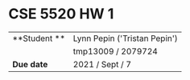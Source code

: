 # CSE 5520 HW 1

| | |
|-|-|
| **Student ** | Lynn Pepin ('Tristan Pepin')
|              | tmp13009 / 2079724
| **Due date** | 2021 / Sept / 7
